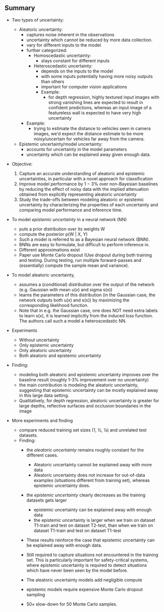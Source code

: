 ## Summary

- Two types of uncertainty:

  - Aleatoric uncertainty: 
    - captures noise inherent in the observations
    - uncertainty which cannot be reduced by more data collection. 
    - vary for different inputs to the model
    - further categorized: 
      - Homoscedastic uncertainty: 
        - stays constant for different inputs
      - Heteroscedastic uncertainty:
        - depends on the inputs to the model
        - with some inputs potentially having more noisy outputs than others
        - important for computer vision applications
        - Example: 
          - for depth regression, highly textured input images with strong vanishing lines are expected to result in confident predictions, whereas an input image of a featureless wall is expected to have very high uncertainty
    - Example:
      - trying to estimate the distance to vehicles seen in camera images, we'd expect the distance estimate to be more noisy/uncertain for vehicles far away from the camera.
  - Epistemic uncertainty/model uncertainty: 
    - accounts for uncertainty in the model parameters
    - uncertainty which can be explained away given enough data.

- Objective:
  1. Capture an accurate understanding of aleatoric and epistemic uncertainties, in particular with a novel approach for classification
  2. Improve model performance by 1 − 3% over non-Bayesian baselines by reducing the effect of noisy data with the implied attenuation obtained from explicitly representing aleatoric uncertainty
  3. Study the trade-offs between modeling aleatoric or epistemic uncertainty by characterizing the properties of each uncertainty and comparing model performance and inference time.

- To model *epistemic uncertainty* in a neural network (NN)
  - puts a prior distribution over its weights W 
  - compute the posterior p(W | X, Y)
  - Such a model is referred to as a Bayesian neural network (BNN). 
  - BNNs are easy to formulate, but difficult to perform inference in.
  - Different approximations exist
  - Paper use Monte Carlo dropout (Use dropout during both training and testing. During testing, run multiple forward-passes and (essentially) compute the sample mean and variance).

- To model aleatoric uncertainty, 
  - assumes a (conditional) distribution over the output of the network (e.g. Gaussian with mean u(x) and sigma s(x))
  - learns the parameters of this distribution (in the Gaussian case, the network outputs both u(x) and s(x)) by maximizing the corresponding likelihood function. 
  - Note that in e.g. the Gaussian case, one does NOT need extra labels to learn s(x), it is learned implicitly from the induced loss function. The authors call such a model a heteroscedastic NN.

- Experiments
  - Without uncertainty
  - Only epistemic uncertainty
  - Only aleatoric uncertainty
  - Both aleatoric and epistemic uncertainty

- Finding: 
  - modeling both aleatoric and epistemic uncertainty improves over the baseline result (roughly 1-3% improvement over no uncertainty)
  - the main contribution is modeling the aleatoric uncertainty, suggesting that epistemic uncertainty can be mostly explained away in this large data setting.
  - Qualitatively, for depth regression, aleatoric uncertainty is greater for large depths, reflective surfaces and occlusion boundaries in the image

- More experiments and finding
  -  compare reduced training set sizes (1, 1⁄2, 1⁄4) and unrelated test datasets.
  - Finding:
    - the *aleatoric uncertainty* remains roughly constant for the different cases.
      - Aleatoric uncertainty cannot be explained away with more data
      - Aleatoric uncertainty does not increase for out-of-data examples (situations different from training set), whereas epistemic uncertainty does.

    - the *epistemic uncertainty* clearly decreases as the training datasets gets larger 
      - epistemic uncertainty can be explained away with enough data
      - the epistemic uncertainty is larger when we train on dataset T1-train and test on dataset T2-test, than when we train on dataset T1-train and test on dataset T1-test

    - These results reinforce the case that epistemic uncertainty can be explained away with enough data.
    - Still required to capture situations not encountered in the training set. This is particularly important for safety-critical systems, where epistemic uncertainty is required to detect situations which have never been seen by the model before.

    - The aleatoric uncertainty models add negligible compute
    - epistemic models require expensive Monte Carlo dropout sampling
    - 50× slow-down for 50 Monte Carlo samples.
